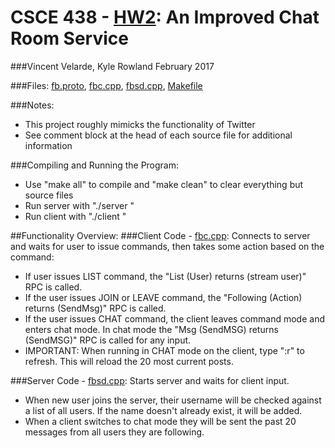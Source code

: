 # CSCE 438 - [HW2](https://tamu.blackboard.com/bbcswebdav/pid-3067282-dt-content-rid-21408663_1/courses/CSCE.438.1711.M1/hw2.pdf): An Improved Chat Room Service
###Vincent Velarde, Kyle Rowland
February 2017

###Files: [fb.proto](https://github.com/vinvelarde/CSCE438-HW2/blob/master/fb.proto), [fbc.cpp](https://github.com/vinvelarde/CSCE438-HW2/blob/master/fbc.cpp), [fbsd.cpp](https://github.com/vinvelarde/CSCE438-HW2/blob/master/fbsd.cpp), [Makefile](https://github.com/vinvelarde/CSCE438-HW2/blob/master/Makefile)

###Notes:
  - This project roughly mimicks the functionality of Twitter
  - See comment block at the head of each source file for additional information
  

###Compiling and Running the Program:
- Use "make all" to compile and "make clean" to clear everything but source files
- Run server with "./server <port>"
- Run client with "./client <hostname> <port> <username>"

##Functionality Overview:
###Client Code - [fbc.cpp](https://github.com/vinvelarde/CSCE438-HW2/blob/master/fbc.cpp): 
Connects to server and waits for user to issue commands, then takes some action based on the command:
- If user issues LIST command, the "List (User) returns (stream user)" RPC is called.
- If the user issues JOIN or LEAVE command, the "Following (Action) returns (SendMsg)" RPC is called.
- If the user issues CHAT command, the client leaves command mode and enters chat mode. In chat mode the "Msg (SendMSG) returns (SendMSG)"    RPC is called for any input.
- IMPORTANT: When running in CHAT mode on the client, type ":r" to refresh. This will reload the 20 most current posts.

###Server Code - [fbsd.cpp](https://github.com/vinvelarde/CSCE438-HW2/blob/master/fbsd.cpp):
Starts server and waits for client input.
- When new user joins the server, their username will be checked against a list of all users. If the name doesn't already exist, it will be added.
- When a client switches to chat mode they will be sent the past 20 messages from all users they are following.
